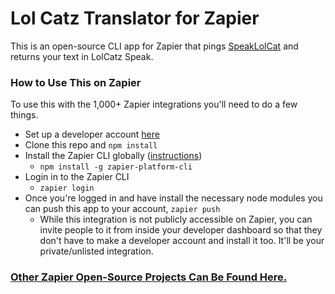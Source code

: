 # Lol Catz Translator for Zapier

This is an open-source CLI app for Zapier that pings [SpeakLolCat](http://speaklolcat.com/) and returns your text in LolCatz Speak.

### How to Use This on Zapier

To use this with the 1,000+ Zapier integrations you'll need to do a few things.

- Set up a developer account [here](https://zapier.com/developer/)
- Clone this repo and `npm install`
- Install the Zapier CLI globally ([instructions](https://zapier.com/developer/documentation/v2/getting-started-cli/))
	- `npm install -g zapier-platform-cli`
- Login in to the Zapier CLI
	- `zapier login` 
- Once you're logged in and have install the necessary node modules you can push this app to your account, `zapier push`
	- While this integration is not publicly accessible on Zapier, you can invite people to it from inside your developer dashboard so that they don't have to make a developer account and install it too. It'll be your private/unlisted integration.


### [Other Zapier Open-Source Projects Can Be Found Here.](https://zapier.com/oss/)
